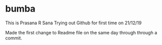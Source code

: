 # bumba
This is Prasana R Sana Trying out Github for first time on 21/12/19

Made the first change to Readme file on the same day through through a commit.
